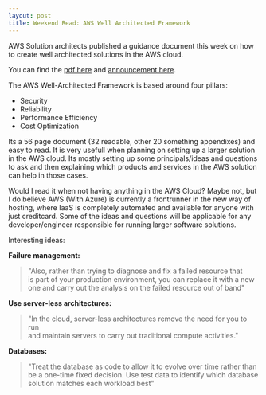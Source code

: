 ```yaml
---
layout: post
title: Weekend Read: AWS Well Architected Framework
---
```


AWS Solution architects published a guidance document this week on how to create well architected solutions in the AWS cloud.
  
You can find the [pdf here](http://d0.awsstatic.com/whitepapers/architecture/AWS_Well-Architected_Framework.pdf)
and [announcement here](https://aws.amazon.com/blogs/aws/are-you-well-architected/).
  
The AWS Well-Architected Framework is based around four pillars:  
- Security
- Reliability
- Performance Efficiency
- Cost Optimization
  
Its a 56 page document (32 readable, other 20 something appendixes) and easy to read. It is very usefull when planning on setting up a larger solution in the AWS cloud. Its mostly setting up some principals/ideas and questions to ask and then explaining which products and services in the AWS solution can help in those cases.  
  
Would I read it when not having anything in the AWS Cloud? Maybe not, but I do believe AWS (With Azure) is currently a frontrunner in the new way of hosting, where IaaS is completely automated and available for anyone with just creditcard. Some of the ideas and questions will be applicable for any developer/engineer responsible for running larger software solutions.
  
Interesting ideas:  
  
**Failure management:**  
> "Also, rather than trying to diagnose and fix a failed resource that  
> is part of your production environment, you can replace it with a new  
> one and carry out the analysis on the failed resource out of band"  
  
**Use server-less architectures:** 
> "In the cloud, server-less architectures remove the need for you to run  
> and maintain servers to carry out traditional compute activities."  
  
**Databases:**  
> "Treat the database as code to allow it to evolve over time rather than  
> be a one-time fixed decision. Use test data to identify which database   
> solution matches each workload best"  
  
  
 
 